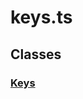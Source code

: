 # keys.ts

## Classes

### [Keys][ClassDeclaration-5]


[SourceFile-16]: keys.md#keysts
[ClassDeclaration-5]: keys/keys.md#keys